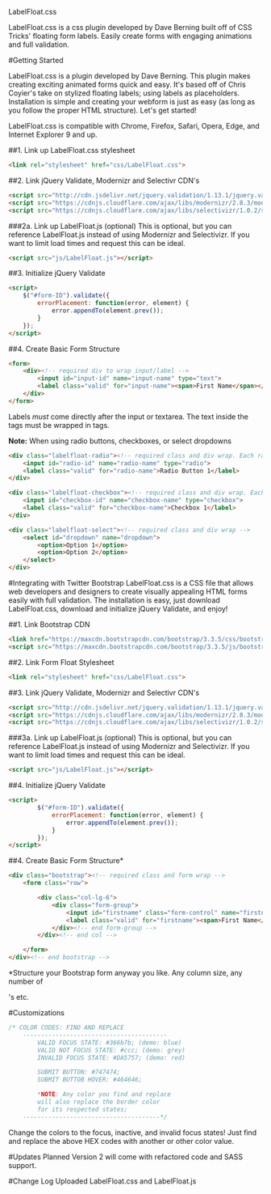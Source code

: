 LabelFloat.css

LabelFloat.css is a css plugin developed by Dave Berning built off of CSS Tricks' floating form labels. Easily create forms with engaging animations and full validation.

#Getting Started

LabelFloat.css is a plugin developed by Dave Berning. This plugin makes creating exciting animated forms quick and easy. It's based off of Chris Coyier's take on stylized floating labels; using labels as placeholders. Installation is simple and creating your webform is just as easy (as long as you follow the proper HTML structure). Let's get started!

LabelFloat.css is compatible with Chrome, Firefox, Safari, Opera, Edge, and Internet Explorer 9 and up.

##1. Link up LabelFloat.css stylesheet
```html
<link rel="stylesheet" href="css/LabelFloat.css">
```

##2. Link jQuery Validate, Modernizr and Selectivr CDN's
```html
<script src="http://cdn.jsdelivr.net/jquery.validation/1.13.1/jquery.validate.min.js"></script><!-- jQuery Validate CDN -->
<script src="https://cdnjs.cloudflare.com/ajax/libs/modernizr/2.8.3/modernizr.js"></script><!-- Modernizr CDN -->
<script src="https://cdnjs.cloudflare.com/ajax/libs/selectivizr/1.0.2/selectivizr-min.js"></script><!-- Selectivir CDN -->
```

###2a. Link up LabelFloat.js (optional)
This is optional, but you can reference LabelFloat.js instead of using Modernizr and Selectivizr. If you want to limit load times and request this can be ideal.
```html
<script src="js/LabelFloat.js"></script>
```

##3. Initialize jQuery Validate
```html
<script>
	$("#form-ID").validate({
		errorPlacement: function(error, element) {
			error.appendTo(element.prev());
		}
	});
</script>
```

##4. Create Basic Form Structure
```html
<form>
	<div><!-- required div to wrap input/label -->
		<input id="input-id" name="input-name" type="text">
		<label class="valid" for="input-name"><span>First Name</span></label><!-- Required class="valid" and span tag -->
	</div>
</form>
```
Labels *must* come directly after the input or textarea. The text inside the <label> tags must be wrapped in <span> tags.

**Note:** When using radio buttons, checkboxes, or select dropdowns
```html
<div class="labelfloat-radio"><!-- required class and div wrap. Each radio button in its own div. -->
	<input id="radio-id" name="radio-name" type="radio">
	<label class="valid" for="radio-name">Radio Button 1</label>
</div>

<div class="labelfloat-checkbox"><!-- required class and div wrap. Each checkbox in its own div. -->
	<input id="checkbox-id" name="checkbox-name" type="checkbox">
	<label class="valid" for="checkbox-name">Checkbox 1</label>
</div>

<div class="labelfloat-select"><!-- required class and div wrap -->
	<select id="dropdown" name="dropdown">
		<option>Option 1</option>
		<option>Option 2</option>
	</select>
</div>
```

#Integrating with Twitter Bootstrap
LabelFloat.css is a CSS file that allows web developers and designers to create visually appealing HTML forms easily with full validation. The installation is easy, just download LabelFloat.css, download and initialize jQuery Validate, and enjoy!

##1. Link Bootstrap CDN
```html
<link href="https://maxcdn.bootstrapcdn.com/bootstrap/3.3.5/css/bootstrap.min.css" rel="stylesheet" type="text/css">
<script src="https://maxcdn.bootstrapcdn.com/bootstrap/3.3.5/js/bootstrap.min.js"></script>
```

##2. Link Form Float Stylesheet
```html
<link rel="stylesheet" href="css/LabelFloat.css">
```
##3. Link jQuery Validate, Modernizr and Selectivr CDN's
```html
<script src="http://cdn.jsdelivr.net/jquery.validation/1.13.1/jquery.validate.min.js"></script><!-- jQuery Validate CDN -->
<script src="https://cdnjs.cloudflare.com/ajax/libs/modernizr/2.8.3/modernizr.js"></script><!-- Modernizr CDN -->
<script src="https://cdnjs.cloudflare.com/ajax/libs/selectivizr/1.0.2/selectivizr-min.js"></script><!-- Selectivir CDN -->
```

###3a. Link up LabelFloat.js (optional)
This is optional, but you can reference LabelFloat.js instead of using Modernizr and Selectivizr. If you want to limit load times and request this can be ideal.
```html
<script src="js/LabelFloat.js"></script>
```
##4. Initialize jQuery Validate
```html
<script>
		$("#form-ID").validate({
			errorPlacement: function(error, element) {
		        error.appendTo(element.prev());
		    }
		});
</script>
```
##4. Create Basic Form Structure*
```html
<div class="bootstrap"><!-- required class and form wrap -->
	<form class="row">

		<div class="col-lg-6">
			<div class="form-group">
				<input id="firstname" class="form-control" name="firstname" type="text">
				<label class="valid" for="firstname"><span>First Name</span></label>
			</div><!-- end form-group -->
		</div><!-- end col -->

	</form>
</div><!-- end bootstrap -->
```
*Structure your Bootstrap form anyway you like. Any column size, any number of <div>'s etc.

#Customizations
```css
/* COLOR CODES: FIND AND REPLACE
	----------------------------------------
	    VALID FOCUS STATE: #366b7b; (demo: blue)
	    VALID NOT FOCUS STATE: #ccc; (demo: grey)
	    INVALID FOCUS STATE: #DA5757; (demo: red)

	    SUBMIT BUTTON: #747474;
	    SUBMIT BUTTOB HOVER: #464646;

	    *NOTE: Any color you find and replace
	    will also replace the border color
	    for its respected states;
	--------------------------------------*/
```
Change the colors to the focus, inactive, and invalid focus states! Just find and replace the above HEX codes with another or other color value.

#Updates Planned
Version 2 will come with refactored code and SASS support.

#Change Log
Uploaded LabelFloat.css and LabelFloat.js
